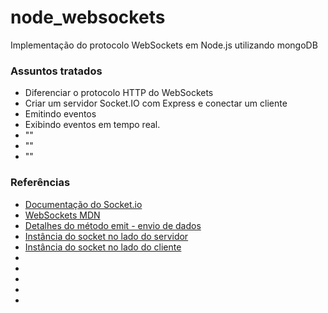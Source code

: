 # node_websockets
Implementação do protocolo WebSockets em Node.js utilizando mongoDB


### Assuntos tratados
* Diferenciar o protocolo HTTP do WebSockets
* Criar um servidor Socket.IO com Express e conectar um cliente
* Emitindo eventos
* Exibindo eventos em tempo real.
* ""
* ""
* ""



### Referências

* [Documentação do Socket.io](https://socket.io/)
* [WebSockets MDN](https://developer.mozilla.org/pt-BR/docs/Web/API/WebSockets_API)
* [Detalhes do método emit - envio de dados](https://socket.io/docs/v4/emitting-events/)
* [Instância do socket no lado do servidor](https://socket.io/docs/v4/server-socket-instance/#disconnect)
* [Instância do socket no lado do cliente](https://socket.io/docs/v4/client-socket-instance/#disconnect)
* []()
* []()
* []()
* []()
* []()